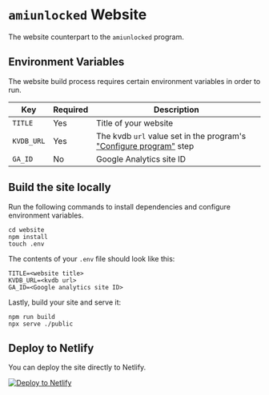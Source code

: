 # `amiunlocked` Website

The website counterpart to the `amiunlocked` program.

## Environment Variables

The website build process requires certain environment variables in order to run.

| Key        | Required | Description                                                                                                  |
| ---------- | -------- | ------------------------------------------------------------------------------------------------------------ |
| `TITLE`    | Yes      | Title of your website                                                                                        |
| `KVDB_URL` | Yes      | The kvdb `url` value set in the program's ["Configure program"](../program/README.md#configure-program) step |
| `GA_ID`    | No       | Google Analytics site ID                                                                                     |

## Build the site locally

Run the following commands to install dependencies and configure environment variables.

```shell
cd website
npm install
touch .env
```

The contents of your `.env` file should look like this:

```
TITLE=<website title>
KVDB_URL=<kvdb url>
GA_ID=<Google analytics site ID>
```

Lastly, build your site and serve it:

```shell
npm run build
npx serve ./public
```

## Deploy to Netlify

You can deploy the site directly to Netlify.

[![Deploy to Netlify](https://www.netlify.com/img/deploy/button.svg)](https://app.netlify.com/start/deploy?repository=https://github.com/raygesualdo/amiunlocked)
